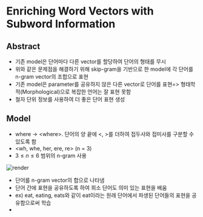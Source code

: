 # Enriching Word Vectors with Subword Information

## Abstract
- 기존 model은 단어마다 다른 vector를 할당하여 단어의 형태를 무시
- 위와 같은 문제점을 해결하기 위해 skip-gram을 기반으로 한 model에 각 단어를 n-gram vector의 조합으로 표현
- 기존 model은 parameter를 공유하지 않은 다른 vector로 단어를 표현=> 형태학적(Morphological)으로 복잡한 언어는 잘 표현 못함
- 철자 단위 정보를 사용하여 더 좋은 단어 표현 생성

## Model
- where -> \<where\>. 단어의 양 끝에 <, >를 더하여 접두사와 접미사를 구분할 수 있도록 함
- <wh, whe, her, ere, re> (n = 3)
- $3 \leq n \leq 6$ 범위의 n-gram 사용

![render](https://user-images.githubusercontent.com/80622859/189525697-2b43779f-5f2d-44c4-bff7-b1ebb5ec4be6.png)

- 단어를 n-gram vector의 합으로 나타냄
- 단어 간에 표현을 공유하도록 하여 희소 단어도 의미 있는 표현을 배움
- ex) eat, eating, eats와 같이 eat이라는 원래 단어에서 파생된 단어들의 표현을 공유함으로써 학습
- 
